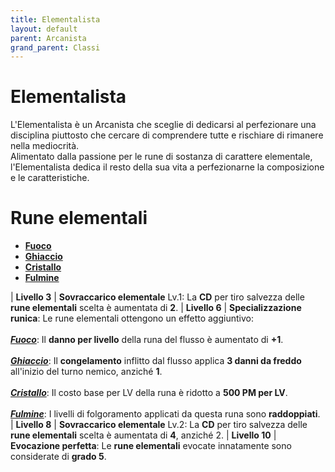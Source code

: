```yaml
---
title: Elementalista
layout: default
parent: Arcanista
grand_parent: Classi
---
```


# **Elementalista**

L'Elementalista è un Arcanista che sceglie di dedicarsi al perfezionare una disciplina piuttosto che cercare di comprendere tutte e rischiare di rimanere nella mediocrità.  
Alimentato dalla passione per le rune di sostanza di carattere elementale, l'Elementalista dedica il resto della sua vita a perfezionarne la composizione e le caratteristiche.

# **Rune elementali**

* [**Fuoco**][fo]
* [**Ghiaccio**][gh]
* [**Cristallo**][cr]
* [**Fulmine**][fu]

| **Livello 3** | **Sovraccarico elementale** Lv.1: La **CD** per tiro salvezza delle **rune elementali** scelta è aumentata di **2**.
| **Livello 6** | **Specializzazione runica**: Le rune elementali ottengono un effetto aggiuntivo:<br><br>[**_Fuoco_**][fo]: Il **danno per livello** della runa del flusso è aumentato di **+1**.<br><br>[**_Ghiaccio_**][gh]: Il **congelamento** inflitto dal flusso applica **3 danni da freddo** all'inizio del turno nemico, anziché **1**.<br><br>[**_Cristallo_**][cr]: Il costo base per LV della runa è ridotto a **500 PM per LV**.<br><br>[**_Fulmine_**][fu]: I livelli di folgoramento applicati da questa runa sono **raddoppiati**.
| **Livello 8** | **Sovraccarico elementale** Lv.2: La **CD** per tiro salvezza delle **rune elementali** scelta è aumentata di **4**, anziché 2.
| **Livello 10** | **Evocazione perfetta**: Le **rune elementali** evocate innatamente sono considerate di **grado 5**.

[fu]: /runes/substance/shock
[cr]: /runes/substance/crystalize
[gh]: /runes/substance/freeze
[fo]: /runes/substance/burn